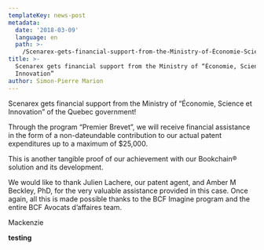 ```yaml
---
templateKey: news-post
metadata:
  date: '2018-03-09'
  language: en
  path: >-
    /Scenarex-gets-financial-support-from-the-Ministry-of-Économie-Science-et-Innovation
title: >-
  Scenarex gets financial support from the Ministry of “Économie, Science et
  Innovation”
author: Simon-Pierre Marion
---
```

Scenarex gets financial support from the Ministry of “Économie, Science et Innovation” of the Quebec government!

Through the program “Premier Brevet”, we will receive financial assistance in the form of a non-dateundable contribution to our actual patent expenditures up to a maximum of $25,000.

This is another tangible proof of our achievement with our Bookchain® solution and its development.

We would like to thank Julien Lachere, our patent agent, and Amber M Beckley, PhD, for the very valuable assistance provided in this case. Once again, all this is made possible thanks to the BCF Imagine program and the entire BCF Avocats d’affaires team.

Mackenzie

**testing**
